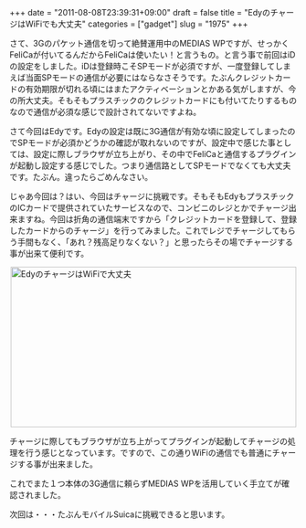 +++
date = "2011-08-08T23:39:31+09:00"
draft = false
title = "EdyのチャージはWiFiでも大丈夫"
categories = ["gadget"]
slug = "1975"
+++

<p>さて、3Gのパケット通信を切って絶賛運用中のMEDIAS WPですが、せっかくFeliCaが付いてるんだからFeliCaは使いたい！と言うもの。と言う事で前回はiDの設定をしました。iDは登録時こそSPモードが必須ですが、一度登録してしまえば当面SPモードの通信が必要にはならなさそうです。たぶんクレジットカードの有効期限が切れる頃にはまたアクティベーションとかある気がしますが、今の所大丈夫。そもそもプラスチックのクレジットカードにも付いてたりするものなので通信が必須な感じで設計されてないですよね。</p>
<p>さて今回はEdyです。Edyの設定は既に3G通信が有効な頃に設定してしまったのでSPモードが必須かどうかの確認が取れないのですが、設定中で感じた事としては、設定に際しブラウザが立ち上がり、その中でFeliCaと通信するプラグインが起動し設定する感じでした。つまり通信路としてSPモードでなくても大丈夫です。たぶん。違ったらごめんなさい。</p>
<p>じゃあ今回は？はい、今回はチャージに挑戦です。そもそもEdyもプラスチックのICカードで提供されていたサービスなので、コンビニのレジとかでチャージ出来ますね。今回は折角の通信端末ですから「クレジットカードを登録して、登録したカードからのチャージ」を行ってみました。これでレジでチャージしてもらう手間もなく、「あれ？残高足りなくない？」と思ったらその場でチャージする事が出来て便利です。</p>
<p><a title="View 'EdyのチャージはWiFiで大丈夫' on Flickr.com" href="https://www.flickr.com/photos/30749043@N07/6021654767"><img style="display: block; margin-left: auto; margin-right: auto;" title="EdyのチャージはWiFiで大丈夫" src="https://farm7.static.flickr.com/6145/6021654767_30626248b3.jpg" border="0" alt="EdyのチャージはWiFiで大丈夫" width="500" height="281" /></a></p>
<p>チャージに際してもブラウザが立ち上がってプラグインが起動してチャージの処理を行う感じとなっています。ですので、この通りWiFiの通信でも普通にチャージする事が出来ました。</p>
<p>これでまた１つ本体の3G通信に頼らずMEDIAS WPを活用していく手立てが確認されました。</p>
<p>次回は・・・たぶんモバイルSuicaに挑戦できると思います。</p>
<p> </p>
